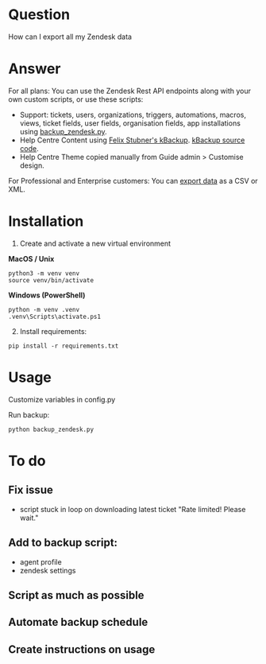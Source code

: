 # Question
How can I export all my Zendesk data

# Answer
For all plans:
You can use the Zendesk Rest API endpoints along with your own custom scripts, or use these scripts:
 - Support: tickets, users, organizations, triggers, automations, macros, views, ticket fields, user fields, organisation fields, app installations using [backup_zendesk.py](https://github.com/itsolver/zendesk/blob/master/backup_zendesk.py).
  - Help Centre Content using [Felix Stubner's kBackup](https://support.zendesk.com/hc/en-us/community/posts/210927837). [kBackup source code](https://github.com/Fail2Reap/kBackup).
   - Help Centre Theme copied manually from Guide admin > Customise design.

For Professional and Enterprise customers:
You can [export data](https://support.zendesk.com/hc/en-us/articles/203662346-Exporting-data-to-a-JSON-CSV-or-XML-file-Professional-and-Enterprise-) as a CSV or XML.

# Installation
1. Create and activate a new virtual environment

**MacOS / Unix**

```
python3 -m venv venv
source venv/bin/activate
```

**Windows (PowerShell)**

```
python -m venv .venv
.venv\Scripts\activate.ps1
```

2. Install requirements:

```
pip install -r requirements.txt
```

# Usage
Customize variables in config.py 



Run backup:
```
python backup_zendesk.py
```

# To do
## Fix issue
- script stuck in loop on downloading latest ticket "Rate limited! Please wait."

## Add to backup script: 
- agent profile
- zendesk settings
 
## Script as much as possible

## Automate backup schedule

## Create instructions on usage
